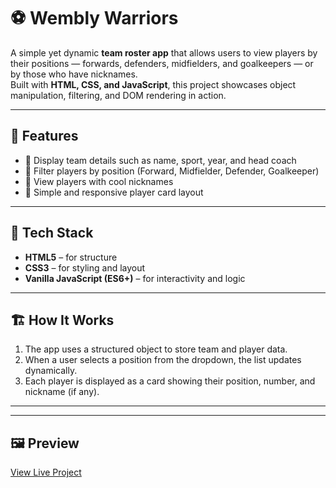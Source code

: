 # ⚽ Wembly Warriors

A simple yet dynamic **team roster app** that allows users to view players by their positions — forwards, defenders, midfielders, and goalkeepers — or by those who have nicknames.  
Built with **HTML, CSS, and JavaScript**, this project showcases object manipulation, filtering, and DOM rendering in action.

---

## 🚀 Features
- 🧠 Display team details such as name, sport, year, and head coach  
- 🎯 Filter players by position (Forward, Midfielder, Defender, Goalkeeper)  
- 💬 View players with cool nicknames  
- 🦾 Simple and responsive player card layout  

---

## 🧩 Tech Stack
- **HTML5** – for structure  
- **CSS3** – for styling and layout  
- **Vanilla JavaScript (ES6+)** – for interactivity and logic  

---

## 🏗️ How It Works
1. The app uses a structured object to store team and player data.  
2. When a user selects a position from the dropdown, the list updates dynamically.  
3. Each player is displayed as a card showing their position, number, and nickname (if any).  

---

---
## 🖼️ Preview
[View Live Project]( https://washiy-codes.github.io/Wembley-Warriors/)
